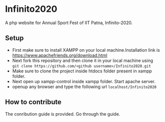# Infinito2020
A php website for Annual Sport Fest of IIT Patna, Infinito-2020.

## Setup
* First make sure to install XAMPP on your local machine.Installation link is https://www.apachefriends.org/download.html
* Next fork this repository and then clone it in your local machine using `git clone https://github.com/<github username>/Infinito2020.git`
* Make sure to clone the project inside htdocs folder present in xampp folder.
* Next open up xampp-control inside xampp folder. Start apache server.
* openup any browser and type the following url `localhost/Infinito2020`

## How to contribute 
The conribution guide is provided. Go through the guide. 
